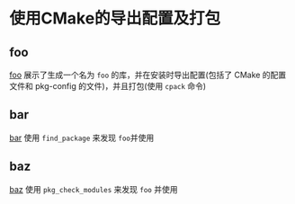 # 使用CMake的导出配置及打包

## foo
[foo](./foo/CMakeLists.txt) 展示了生成一个名为 `foo` 的库，并在安装时导出配置(包括了 CMake 的配置文件和 pkg-config 的文件)，并且打包(使用 `cpack` 命令)

## bar
[bar](./bar/CMakeLists.txt) 使用 `find_package` 来发现 `foo`并使用

## baz
[baz](./baz/CMakeLists.txt) 使用 `pkg_check_modules` 来发现 `foo` 并使用
